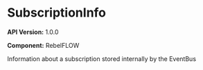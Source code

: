# SubscriptionInfo

**API Version:** 1.0.0

**Component:** RebelFLOW

Information about a subscription stored internally by the EventBus

